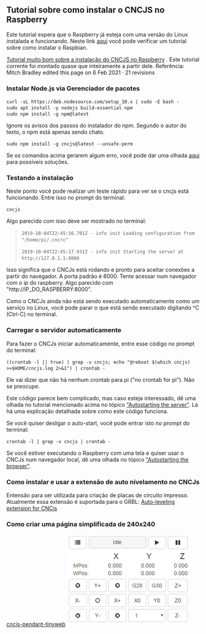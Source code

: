 ## Tutorial sobre como instalar o CNCJS no Raspberry

Este tutorial espera que o Raspberry já esteja com uma versão do Linux instalada e funcionando. Neste link [aqui](https://github.com/edilsoncorrea/instalarraspbian) você pode verificar um tutorial sobre como instalar o Raspbian.

[Tutorial muito bom sobre a instalação do CNCJS no Raspberry](https://github.com/cncjs/cncjs/wiki/Setup-Guide:-Raspberry-Pi-%7C-Install-Node.js-via-Package-Manager-*(Recommended)*) . Este tutorial corrente foi montado quase que inteiramente a partir dele. Referência: Mitch Bradley edited this page on 6 Feb 2021 · 21 revisions

### Instalar Node.js via Gerenciador de pacotes

```
curl -sL https://deb.nodesource.com/setup_10.x | sudo -E bash -
sudo apt install -y nodejs build-essential npm
sudo npm install -g npm@latest
```
  
Ignore os avisos dos passos do instalador do npm.  Segundo o autor do texto, o npm está apenas sendo chato.

```
sudo npm install -g cncjs@latest --unsafe-perm
```  

Se os comandos acima gerarem algum erro, você pode dar uma olhada [aqui](https://github.com/cncjs/cncjs/wiki/Setup-Guide:-Raspberry-Pi-%7C-Installation-Problems-and-Solutions) para possíveis soluções.

### Testando a instalação

Neste ponto você pode realizar um teste rápido para ver se o cncjs está funcionando. Entre isso no prompt do terminal:

```
cncjs
```

Algo parecido com isso deve ser mostrado no terminal:
>`2019-10-04T22:45:16.701Z - info init Loading configuration from "/home/pi/.cncrc"`
>
>`2019-10-04T22:45:17.931Z - info init Starting the server at http://127.0.1.1:8000`

Isso significa que o CNCJs está rodando e pronto para aceitar conexões a partir do navegador. A porta padrão é 8000. Tente acessar num navegador com o ip do raspberry. Algo parecido com "http://IP_DO_RASPBERRY:8000".

Como o CNCJs ainda não está sendo executado automaticamente como um serviço no Linux, você pode parar o que está sendo executado digitando ^C (Ctrl-C) no terminal.


### Carregar o servidor automaticamente

Para fazer o CNCJs iniciar automaticamente, entre esse código no prompt do terminal:

```
((crontab -l || true) | grep -v cncjs; echo "@reboot $(which cncjs) >>$HOME/cncjs.log 2>&1") | crontab -
```
Ele vai dizer que não há nenhum crontab para pi ("no crontab for pi"). Não se preocupe.

Este código parece bem complicado, mas caso esteja interessado, dê uma olhada no tutorial mencionado acima no tópico ["Autostarting the server"](https://github.com/cncjs/cncjs/wiki/Setup-Guide:-Raspberry-Pi-%7C-Install-Node.js-via-Package-Manager-*(Recommended)*). Lá há uma explicação detalhada sobre como este código funciona. 

Se você quiser desligar o auto-start, você pode entrar isto no prompt do terminal:

```
crontab -l | grep -v cncjs | crontab -
```
Se você estiver executando o Raspberry com uma tela e quiser usar o CNCJs num navegador local, dê uma olhada no tópico ["Autostarting the browser"](https://github.com/cncjs/cncjs/wiki/Setup-Guide:-Raspberry-Pi-%7C-Install-Node.js-via-Package-Manager-*(Recommended)*#autostarting-the-browser).

### Como instalar e usar a extensão de auto nivelamento no CNCJs

Entensão para ser utilizada para criação de placas de circuito impresso. Atualmente essa extensão é suportada para o GRBL: 
[Auto-leveling extension for CNCjs](https://github.com/kreso-t/cncjs-kt-ext)

### Como criar uma página simplificada de 240x240
[cncjs-pendant-tinyweb](https://github.com/cncjs/cncjs-pendant-tinyweb)
![Teste!](tinyweb-axes.png)
